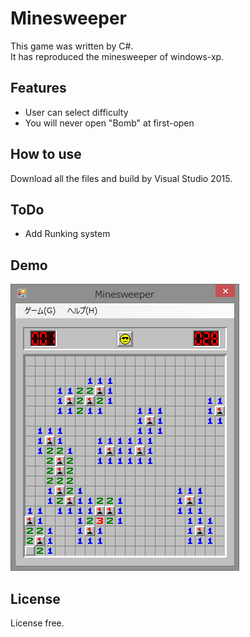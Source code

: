 # Minesweeper
This game was written by C#.  
It has reproduced the minesweeper of windows-xp.

## Features
+ User can select difficulty
+ You will never open "Bomb" at first-open 

## How to use
Download all the files and build  by Visual Studio 2015.

## ToDo
+ Add Runking system

## Demo
![SampleImage](https://github.com/NotFounds/Minesweeper/blob/master/Minesweeper/sample/image.png)

## License
License free.
